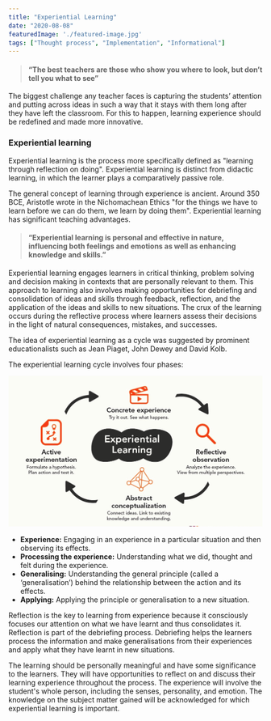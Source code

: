 ```yaml
---
title: "Experiential Learning"
date: "2020-08-08"
featuredImage: './featured-image.jpg'
tags: ["Thought process", "Implementation", "Informational"]
---
```


>  #### “The best teachers are those who show you where to look, but don’t tell you what to see”

The biggest challenge any teacher faces is capturing the students’ attention and putting across ideas in such a way that it stays with them long after they have left the classroom. For this to happen, learning experience should be redefined and made more innovative.

### Experiential learning

Experiential learning is the process more specifically defined as "learning through reflection on doing". Experiential learning is distinct from didactic learning, in which the learner plays a comparatively passive role. 

The general concept of learning through experience is ancient. Around 350 BCE, Aristotle wrote in the Nichomachean Ethics "for the things we have to learn before we can do them, we learn by doing them". Experiential learning has significant teaching advantages. 

> #### “Experiential learning is personal and effective in nature, influencing both feelings and emotions as well as enhancing knowledge and skills.”

Experiential learning engages learners in critical thinking, problem solving and decision making in contexts that are personally relevant to them. This approach to learning also involves making opportunities for debriefing and consolidation of ideas and skills through feedback, reflection, and the application of the ideas and skills to new situations. The crux of the learning occurs during the reflective process where learners assess their decisions in the light of natural consequences, mistakes, and successes.

The idea of experiential learning as a cycle was suggested by prominent educationalists such as Jean Piaget, John Dewey and David Kolb.

The experiential learning cycle involves four phases:

![Experiential learning is the condiment that gives success its flavour](./1.jpg)

- **Experience:** Engaging in an experience in a particular situation and then observing its effects.
- **Processing the experience:** Understanding what we did, thought and felt during the experience.
- **Generalising:** Understanding the general principle (called a ‘generalisation’) behind the relationship between the action and its effects.
- **Applying:** Applying the principle or generalisation to a new situation.

Reflection is the key to learning from experience because it consciously focuses our attention on what we have learnt and thus consolidates it. Reflection is part of the debriefing process. Debriefing helps the learners process the information and make generalisations from their experiences and apply what they have learnt in new situations.

The learning should be personally meaningful and have some significance to the learners. They will have opportunities to reflect on and discuss their learning experience throughout the process. The experience will involve the student's whole person, including the senses, personality, and emotion. The knowledge on the subject matter gained will be acknowledged for which experiential learning is important. 
